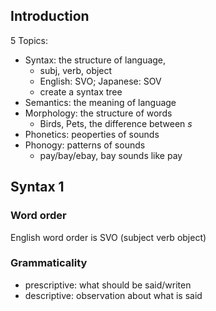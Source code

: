 ## Introduction

5 Topics:

* Syntax: the structure of language,
  * subj, verb, object
  * English: SVO; Japanese: SOV
  * create a syntax tree
* Semantics: the meaning of language
* Morphology: the structure of words
  * Birds, Pets, the difference between *s*
* Phonetics: peoperties of sounds 
* Phonogy: patterns of sounds
  * pay/bay/ebay, bay sounds like pay

## Syntax 1

### Word order

English word order is SVO (subject verb object)

### Grammaticality

* prescriptive: what should be said/writen
* descriptive: observation about what is said